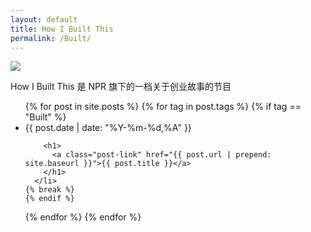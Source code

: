 ```yaml
---
layout: default
title: How I Built This
permalink: /Built/
---
```


![](http://media.npr.org/assets/img/2016/08/31/hibt_podcast_tile_sq-8d9498b292dc7a759bf4b7fc776dfe0e4c09da68-s300-c85.png)

How I Built This 是 NPR 旗下的一档关于创业故事的节目

<div class="home">

  <ul class="post-list">
{% for post in site.posts %}
  {% for tag in post.tags %}
    {% if tag == "Built" %}
      <li>
        <!--<span class="post-meta">{{ post.date | date: "%b %-d, %Y" }}</span>-->
        <span class="post-meta">{{ post.date | date: "%Y-%m-%d,%A" }}</span>

        <h1>
          <a class="post-link" href="{{ post.url | prepend: site.baseurl }}">{{ post.title }}</a>
        </h1>
      </li>
    {% break %}
    {% endif %}
  {% endfor %}
{% endfor %}
  </ul>

</div>

